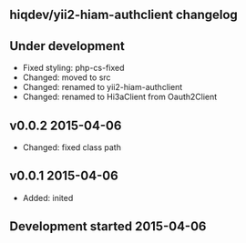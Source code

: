 hiqdev/yii2-hiam-authclient changelog
-------------------------------------

## Under development

- Fixed styling: php-cs-fixed
- Changed: moved to src
- Changed: renamed to yii2-hiam-authclient
- Changed: renamed to Hi3aClient from Oauth2Client

## v0.0.2 2015-04-06

- Changed: fixed class path

## v0.0.1 2015-04-06

- Added: inited

## Development started 2015-04-06

